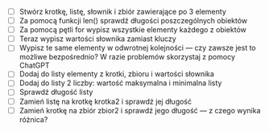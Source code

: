 - [ ] Stwórz krotkę, listę, słownik i zbiór zawierające po 3 elementy
- [ ] Za pomocą funkcji len() sprawdź długości poszczególnych obiektów
- [ ] Za pomocą pętli for wypisz wszystkie elementy każdego z obiektów
- [ ] Teraz wypisz wartości słownika zamiast kluczy
- [ ] Wypisz te same elementy w odwrotnej kolejności — czy zawsze jest to możliwe bezpośrednio? W razie problemów skorzystaj z pomocy ChatGPT
- [ ] Dodaj do listy elementy z krotki, zbioru i wartości słownika
- [ ] Dodaj do listy 2 liczby: wartość maksymalna i minimalna listy
- [ ] Sprawdź długość listy
- [ ] Zamień listę na krotkę krotka2 i sprawdź jej długość
- [ ] Zamień krotkę na zbiór zbior2 i sprawdź jego długość — z czego wynika różnica?